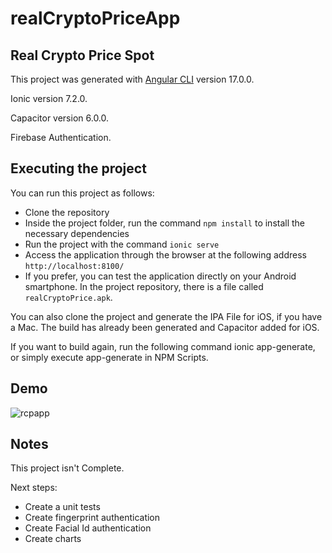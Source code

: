 # realCryptoPriceApp
## Real Crypto Price Spot

This project was generated with [Angular CLI](https://github.com/angular/angular-cli) version 17.0.0.

Ionic version 7.2.0.

Capacitor version 6.0.0.

Firebase Authentication.

## Executing the project

You can run this project as follows:

- Clone the repository
- Inside the project folder, run the command `npm install` to install the necessary dependencies
- Run the project with the command `ionic serve`
- Access the application through the browser at the following address `http://localhost:8100/`
- If you prefer, you can test the application directly on your Android smartphone. In the project repository, there is a file called `realCryptoPrice.apk`.

You can also clone the project and generate the IPA File for iOS, if you have a Mac. The build has already been generated and Capacitor added for iOS.

If you want to build again, run the following command ionic app-generate, or simply execute app-generate in NPM Scripts.

## Demo

![rcpapp](https://github.com/leosfalsim/realCryptoPrice/assets/110071343/23ff723a-48f9-4afe-9701-e7187fedf78a)


## Notes

This project isn't Complete.

Next steps:

- Create a unit tests
- Create fingerprint authentication
- Create Facial Id authentication
- Create charts
